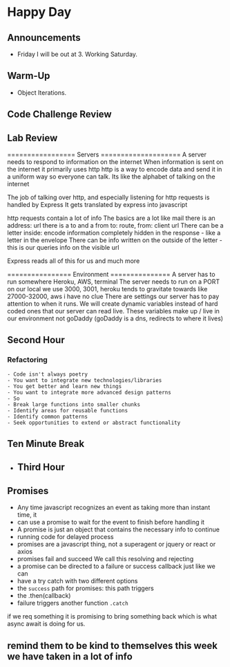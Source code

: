 # Happy Day

## Announcements

- Friday I will be out at 3. Working Saturday.

## Warm-Up

- Object Iterations.

## Code Challenge Review

## Lab Review

================= Servers ====================
A server needs to respond to information on the internet
When information is sent on the internet it primarily uses http
http is a way to encode data and send it in a uniform way so everyone can talk.
Its like the alphabet of talking on the internet

The job of talking over http, and especially listening for http requests is
handled by Express It gets translated by express into javascript

http requests contain a lot of info
The basics are a lot like mail
there is an address: url
there is a to and a from  to: route, from: client url
There can be a letter inside: encode information completely hidden in
the response - like a letter in the envelope
There can be info written on the outside of the letter - this is our queries
info on the visible url

Express reads all of this for us and much more

================ Environment  ===============
A server has to run somewhere
Heroku, AWS, terminal
The server needs to run on a PORT on our local we use 3000, 3001, heroku tends to
gravitate towards like 27000-32000, aws i have no clue
There are settings our server has to pay attention to when it runs.
We will create dynamic variables instead of hard coded ones that our server can
read live.
These variables make up / live in our environment
not goDaddy (goDaddy is a dns, redirects to where it lives)

## Second Hour

### Refactoring

    - Code isn't always poetry
    - You want to integrate new technologies/libraries
    - You get better and learn new things
    - You want to integrate more advanced design patterns
    - So
    - Break large functions into smaller chunks
    - Identify areas for reusable functions
    - Identify common patterns
    - Seek opportunities to extend or abstract functionality




## Ten Minute Break

- ## Third Hour

## Promises

- Any time javascript recognizes an event as taking more than instant time, it
- can use a promise to wait for the event to finish before handling it
- A promise is just an object that contains the necessary info to continue
- running code for delayed process
- promises are a javascript thing, not a superagent or jquery or react or axios
- promises fail and succeed We call this resolving and rejecting
- a promise can be directed to a failure or success callback just like we can
- have a try catch with two different options
- the `success` path for promises: this path triggers
- the .then(callback)
- failure triggers another function `.catch`

if we req something it is promising to bring something back which is what async
await is doing for us.

## remind them to be kind to themselves this week we have taken in a lot of info
